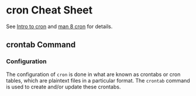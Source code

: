 # cron Cheat Sheet

See [Intro to cron][unixgeeks_cron] and [man 8 cron][man8cron] for details.

## crontab Command

### Configuration

The configuration of `cron` is done in what are known as crontabs or cron
tables, which are plaintext files in a particular format.  The `crontab`
command is used to create and/or update these crontabs.

[unixgeeks_cron]: http://www.unixgeeks.org/security/newbie/unix/cron-1.html
[man8cron]: http://man.he.net/man8/cron
